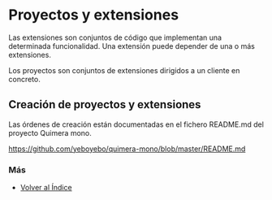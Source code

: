 # Proyectos y extensiones

Las extensiones son conjuntos de código que implementan una determinada funcionalidad. Una extensión puede depender de una o más extensiones.

Los proyectos son conjuntos de extensiones dirigidos a un cliente en concreto.

## Creación de proyectos y extensiones
Las órdenes de creación están documentadas en el fichero README.md del proyecto Quimera mono.

https://github.com/yeboyebo/quimera-mono/blob/master/README.md

### Más

  * [Volver al Índice](./index.md)
